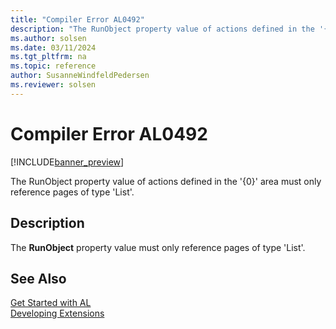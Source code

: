 ```yaml
---
title: "Compiler Error AL0492"
description: "The RunObject property value of actions defined in the '{0}' area must only reference pages of type 'List'."
ms.author: solsen
ms.date: 03/11/2024
ms.tgt_pltfrm: na
ms.topic: reference
author: SusanneWindfeldPedersen
ms.reviewer: solsen
---
```

[//]: # (START>DO_NOT_EDIT)
[//]: # (IMPORTANT:Do not edit any of the content between here and the END>DO_NOT_EDIT.)
[//]: # (Any modifications should be made in the .xml files in the ModernDev repo.)
# Compiler Error AL0492

[!INCLUDE[banner_preview](../includes/banner_preview.md)]

The RunObject property value of actions defined in the '{0}' area must only reference pages of type 'List'.


## Description
The **RunObject** property value must only reference pages of type 'List'.  

[//]: # (IMPORTANT: END>DO_NOT_EDIT)
## See Also  
[Get Started with AL](../devenv-get-started.md)  
[Developing Extensions](../devenv-dev-overview.md)  